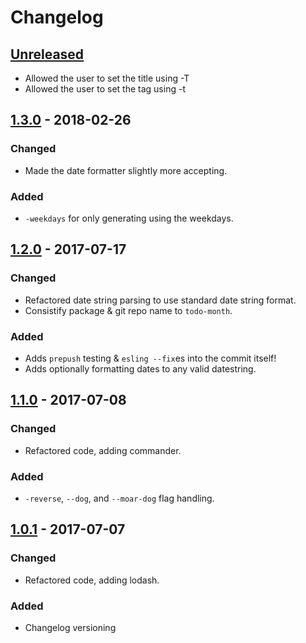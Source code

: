 # Changelog

## [Unreleased][]
- Allowed the user to set the title using -T
- Allowed the user to set the tag using -t

## [1.3.0][] - 2018-02-26
### Changed
- Made the date formatter slightly more accepting.
### Added
- `-weekdays` for only generating using the weekdays.

## [1.2.0][] - 2017-07-17
### Changed
- Refactored date string parsing to use standard date string format.
- Consistify package & git repo name to `todo-month`.
### Added
- Adds `prepush` testing & `esling --fix`es into the commit itself!
- Adds optionally formatting dates to any valid datestring.

## [1.1.0][] - 2017-07-08
### Changed
- Refactored code, adding commander.
### Added
- `-reverse`, `--dog`, and `--moar-dog` flag handling.

## [1.0.1][] - 2017-07-07
### Changed
- Refactored code, adding lodash.
### Added
- Changelog versioning

[Unreleased]: https://github.com/one19/monthTodo/compare/v1.3.0...HEAD
[1.3.0]: https://github.com/one19/monthTodo/compare/v1.2.0...v1.3.0
[1.2.0]: https://github.com/one19/monthTodo/compare/v1.1.1...v1.2.0
[1.1.1]: https://github.com/one19/monthTodo/compare/v1.1.0...v1.1.1
[1.1.0]: https://github.com/one19/monthTodo/compare/v1.1.0...v1.1.0
[1.0.1]: https://github.com/one19/monthTodo/tree/v1.0.1